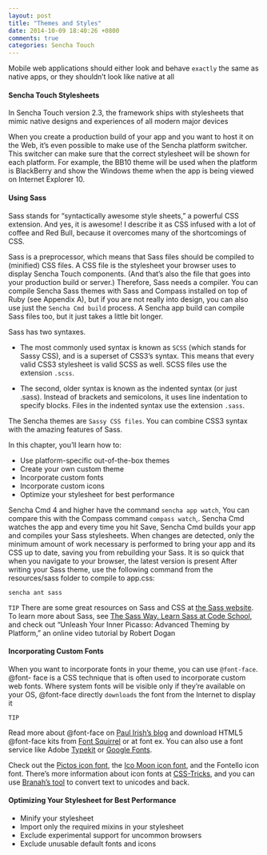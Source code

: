 ```yaml
---
layout: post
title: "Themes and Styles"
date: 2014-10-09 18:40:26 +0800
comments: true
categories: Sencha Touch
---
```

Mobile web applications should either look and behave `exactly` the same as native apps, or they shouldn’t look like native at all

#### Sencha Touch Stylesheets
In Sencha Touch version 2.3, the framework ships with stylesheets that mimic native designs and experiences of all modern major devices 

When you create a production build of your app and you want to host it on the Web, it’s even possible to make use of the Sencha platform switcher. This switcher can make sure that the correct stylesheet will be shown for each platform. For example, the BB10 theme will be used when the platform is BlackBerry and show the Windows theme when the app is being viewed on Internet Explorer 10.

#### Using Sass

Sass stands for “syntactically awesome style sheets,” a powerful CSS extension. And yes, it is awesome! I describe it as CSS infused with a lot of coffee and Red Bull, because it overcomes many of the shortcomings of CSS.
Sass is a preprocessor, which means that Sass files should be compiled to (minified) CSS files. A CSS file is the stylesheet your browser uses to display Sencha Touch components. (And that’s also the file that goes into your production build or server.) Therefore, Sass needs a compiler. You can compile Sencha Sass themes with Sass and Compass installed on top of Ruby (see Appendix A), but if you are not really into design, you can also use just the `Sencha Cmd build` process. A Sencha app build can compile Sass files too, but it just takes a little bit longer.

Sass has two syntaxes. 

* The most commonly used syntax is known as `SCSS` (which stands for Sassy CSS), and is a superset of CSS3’s syntax. This means that every valid CSS3 stylesheet is valid SCSS as well. SCSS files use the extension `.scss`.

* The second, older syntax is known as the indented syntax (or just .sass). Instead of brackets and semicolons, it uses line indentation to specify blocks. Files in the indented syntax use the extension `.sass`.

The Sencha themes are `Sassy CSS files`. You can combine CSS3 syntax with the amazing features of Sass.

In this chapter, you’ll learn how to:

* Use platform-specific out-of-the-box themes 
* Create your own custom theme* Incorporate custom fonts* Incorporate custom icons* Optimize your stylesheet for best performance

Sencha Cmd 4 and higher have the command `sencha app watch`, You can compare this with the Compass command `compass watch`,. Sencha Cmd watches the app and every time you hit Save, Sencha Cmd builds your app and compiles your Sass stylesheets. When changes are detected, only the minimum amount of work necessary is performed to bring your app and its CSS up to date, saving you from rebuilding your Sass. It is so quick that when you navigate to your browser, the latest version is present
After writing your Sass theme, use the following command from the resources/sass folder to compile to app.css:```
sencha ant sass```
`TIP`
There are some great resources on Sass and CSS at [the Sass website](http://sass-lang.com/). To learn more about Sass, see [The Sass Way. Learn Sass at Code School](http://vimeo.com/75258560), and check out “Unleash Your Inner Picasso: Advanced Theming by Platform,” an online video tutorial by Robert Dogan
#### Incorporating Custom Fonts
When you want to incorporate fonts in your theme, you can use `@font-face`. @font- face is a CSS technique that is often used to incorporate custom web fonts. Where system fonts will be visible only if they’re available on your OS, @font-face directly `downloads` the font from the Internet to display it

`TIP`

Read more about @font-face on [Paul Irish’s blog](http://www.paulirish.com/2010/font-face-gotchas/) and download HTML5 @font-face kits from [FontSquirrel](http://www.fontsquirrel.com/) or at font ex. You can also use a font service like Adobe [Typekit](https://typekit.com/) or [Google Fonts](http://www.google.com/fonts).Check out the [Pictos icon font](http://pictos.cc/font/), the [Ico Moon icon font](https://icomoon.io/), and the Fontello icon font. There’s more information about icon fonts at [CSS-Tricks](http://css-tricks.com/html-for-icon-font-usage/), and you can use [Branah’s tool](https://www.branah.com/unicode-converter) to convert text to unicodes and back.
#### Optimizing Your Stylesheet for Best Performance
* Minify your stylesheet* Import only the required mixins in your stylesheet * Exclude experimental support for uncommon browsers * Exclude unusable default fonts and icons
